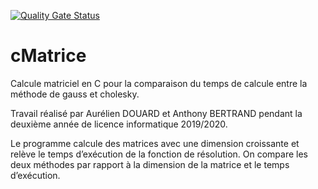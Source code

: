[![Quality Gate Status](https://sonarqube.douard.me/api/project_badges/measure?project=cMatrice&metric=alert_status)](https://sonarqube.douard.me/dashboard?id=cMatrice)
# cMatrice

Calcule matriciel en C pour la comparaison du temps de calcule entre la méthode de gauss et cholesky.

Travail réalisé par Aurélien DOUARD et Anthony BERTRAND pendant la deuxième année de licence informatique 2019/2020.

Le programme calcule des matrices avec une dimension croissante et relève le temps d’exécution de la fonction de résolution. On compare les deux méthodes par rapport à la dimension de la matrice et le temps d’exécution.
